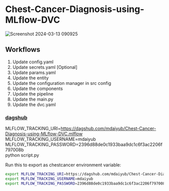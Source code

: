 # Chest-Cancer-Diagnosis-using-MLflow-DVC
![Screenshot 2024-03-13 090925](https://github.com/mdaiyub/Chest-Cancer-Diagnosis-using-MLflow-DVC/assets/86140276/87b760d8-1751-49df-a6c3-e4dbb11d0725)

## Workflows
1. Update config.yaml
2. Update secrets.yaml [Optional]
3. Update params.yaml
4. Update the entity
5. Update the configuration manager in src config
6. Update the components
7. Update the pipeline
8. Update the main.py
9. Update the dvc.yaml

### [dagshub](https://dagshub.com)

MLFLOW_TRACKING_URI=https://dagshub.com/mdaiyub/Chest-Cancer-Diagnosis-using-MLflow-DVC.mlflow \
MLFLOW_TRACKING_USERNAME=mdaiyub \
MLFLOW_TRACKING_PASSWORD=2396d88de0c1933baa9dc1c6f3ac2206f797008b \
python script.py

Run this to export as chestcancer environment  variable:

```bash
export MLFLOW_TRACKING_URI=https://dagshub.com/mdaiyub/Chest-Cancer-Diagnosis-using-MLflow-DVC.mlflow
export MLFLOW_TRACKING_USERNAME=mdaiyub
export MLFLOW_TRACKING_PASSWORD=2396d88de0c1933baa9dc1c6f3ac2206f797008b
```





